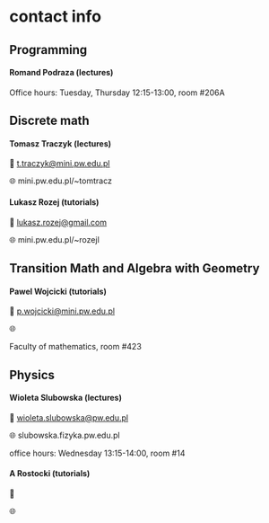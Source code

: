 # contact info

## Programming

#### Romand Podraza (lectures)

Office hours: Tuesday, Thursday 12:15-13:00, room #206A

## Discrete math

#### Tomasz Traczyk (lectures)

📧 t.traczyk@mini.pw.edu.pl

🌐 mini.pw.edu.pl/~tomtracz

#### Lukasz Rozej (tutorials)

📧 lukasz.rozej@gmail.com

🌐 mini.pw.edu.pl/~rozejl

## Transition Math and Algebra with Geometry

#### Pawel Wojcicki (tutorials)

📧 p.wojcicki@mini.pw.edu.pl

🌐

Faculty of mathematics, room #423

## Physics

#### Wioleta Slubowska (lectures)

📧 wioleta.slubowska@pw.edu.pl

🌐 slubowska.fizyka.pw.edu.pl

office hours: Wednesday 13:15-14:00, room #14

#### A Rostocki (tutorials)

📧

🌐
